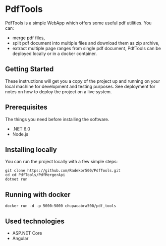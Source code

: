 # PdfTools

PdfTools is a simple WebApp which offers some useful pdf utilities. You can:

* merge pdf files,
* split pdf document into multiple files and download them as zip archive,
* extract multiple page ranges from single pdf document,
PdfTools can be deployed locally or in a docker container.

## Getting Started

These instructions will get you a copy of the project up and running on your local machine for development and testing purposes. See deployment for notes on how to deploy the project on a live system.

## Prerequisites

The things you need before installing the software.

* .NET 6.0
* Node.js

## Installing locally

You can run the project locally with a few simple steps:

```
git clone https://github.com/Radekor500/PdfTools.git
cd cd PdfTools/PdfMergerApi
dotnet run
```

## Running with docker

```
docker run -d -p 5000:5000 chupacabra500/pdf_tools
```

## Used technologies

* ASP.NET Core
* Angular
